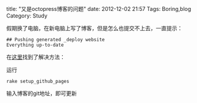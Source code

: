 title: "又是octopress博客的问题"
date: 2012-12-02 21:57
Tags: Boring,blog
Category: Study 

假期换了电脑，在新电脑上写了博客，但是怎么也提交不上去，一直提示：

	## Pushing generated _deploy website
	Everything up-to-date

在[这里](https://github.com/imathis/octopress/issues/336)找到了解决方法：

运行

`rake setup_github_pages`

输入博客的git地址，即可更新
